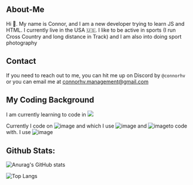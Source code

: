 ## About-Me
Hi 👋. My name is Connor, and I am a new developer trying to learn JS and HTML. I currently live in the USA 🇺🇸. I like to be active in sports (I run Cross Country and long distance in Track) and I am also into doing sport photography

## Contact
If you need to reach out to me, you can hit me up on Discord by `@connorhv` or you can email me at <a href = "mailto: connorhv.management@gmail.com">connorhv.management@gmail.com</a>

## My Coding Background
<p>
    I am currently learning to code in <img src="https://img.shields.io/badge/JavaScript-323330?style=for-the-badge&logo=javascript&logoColor=F7DF1E through ![image]({https://img.shields.io/badge/Codecademy-FFF0E5?style=for-the-badge&logo=codecademy&logoColor=303347" />
</p>

Currently I code on ![image]({https://img.shields.io/badge/mac%20os-000000?style=for-the-badge&logo=apple&logoColor=white}) and which I use ![image]({https://img.shields.io/badge/VSCode-0078D4?style=for-the-badge&logo=visual%20studio%20code&logoColor=white}) and ![image]({https://img.shields.io/badge/MongoDB-4EA94B?style=for-the-badge&logo=mongodb&logoColor=white})to code with. I use ![image]({https://img.shields.io/badge/Figma-F24E1E?style=for-the-badge&logo=figma&logoColor=white})

## Github Stats:
![Anurag's GitHub stats](https://github-readme-stats.vercel.app/api?username=connorhv&show=reviews,discussions_started,discussions_answered,prs_merged,prs_merged_percentage&show_icons=true&theme=radical)

![Top Langs](https://github-readme-stats.vercel.app/api/top-langs/?username=connorhv&layout=compact)

